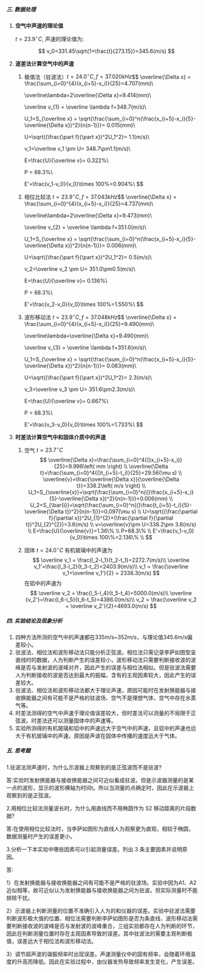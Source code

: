 ##### 三. 数据处理

1. **空气中声速的理论值**

   $t=23.9^{\circ}C$, 声速的理论值为:

   $$
   v_0=331.45\sqrt{1+\frac{t}{273.15}}=345.6(m/s)
   $$

2. **逐差法计算空气中的声速**

   1. 极值法（驻波法）$t=24.0^{\circ}C, f=37.020kHz$​
      $$
      \overline{\Delta x} = \frac{\sum_{i=0}^{4}(x_{i+5}-x_i)}{25}=4.707(mm)\\

      \overline\lambda=2\overline{\Delta x}=9.414(mm)\\

      \overline v_{1} = \overline \lambda f=348.7(m/s)\\

      U_1=S_{\overline x} = \sqrt{\frac{\sum_{i=0}^n(\frac{x_{i+5}-x_i}{5}-\overline{\Delta x})^2}{n(n-1)}}= 0.015(mm)\\

      U=\sqrt{(\frac{\part f}{\part x})^2U_1^2}= 1.1(m/s)\\

      v_1=\overline v_1 \pm U= 348.7\pm1.1(m/s)\\

      E=\frac{U}{\overline v}= 0.322\%\\

      P = 68.3\%\\

      E'=\frac{v_1-v_0}{v_0}\times 100\%=0.904\%\\
      $$

   2. 相位比较法 $t=23.9^{\circ}C, f=37.043kHz$​
      $$
      \overline{\Delta x} = \frac{\sum_{i=0}^{4}(x_{i+5}-x_i)}{25}=4.737(mm)\\

      \overline\lambda=2\overline{\Delta x}=9.473(mm)\\

      \overline v_{2} = \overline \lambda f=351.0(m/s)\\

      U_1=S_{\overline x} = \sqrt{\frac{\sum_{i=0}^n(\frac{x_{i+5}-x_i}{5}-\overline{\Delta x})^2}{n(n-1)}}= 0.006(mm)\\

      U=\sqrt{(\frac{\part f}{\part x})^2U_1^2}= 0.5(m/s)\\

      v_2=\overline v_2 \pm U= 351.0\pm0.5(m/s)\\

      E=\frac{U}{\overline v}= 0.136\%\\

      P = 68.3\%\\

      E'=\frac{v_2-v_0}{v_0}\times 100\%=1.550\%\\
      $$

   3. 波形移动法 $t=23.9^{\circ}C,f=37.048kHz$​
      $$
      \overline{\Delta x} = \frac{\sum_{i=0}^{4}(x_{i+5}-x_i)}{25}=9.490(mm)\\

      \overline\lambda=\overline{\Delta x}=9.490(mm)\\

      \overline v_{3} = \overline \lambda f=351.6(m/s)\\

      U_1=S_{\overline x} = \sqrt{\frac{\sum_{i=0}^n(\frac{x_{i+5}-x_i}{5}-\overline{\Delta x})^2}{n(n-1)}}= 0.063(mm)\\

      U=\sqrt{(\frac{\part f}{\part x})^2U_1^2}= 2.3(m/s)\\

      v_3=\overline v_3 \pm U= 351.6\pm2.3(m/s)\\

      E=\frac{U}{\overline v}= 0.667\%\\

      P = 68.3\%\\

      E'=\frac{v_3-v_0}{v_0}\times 100\%=1.733\%\\
      $$




4. **时差法计算空气中和固体介质中的声速**

   1. 空气 	$t=23.7^{\circ}C$
      $$
      \overline{\Delta x}=\frac{\sum_{i=0}^4{(}x_{i+5}-x_i)}{25}=9.998\left( mm \right)
      \\
      \overline{\Delta t}=\frac{\sum_{i=0}^4{(}t_{i+5}-t_i)}{25}=29.56(\mu s)
      \\
      \overline{v}=\frac{\overline{\Delta x}}{\overline{\Delta t}}=338.2\left( m/s \right)
      \\
      U_1=S_{\overline{x}}=\sqrt{\frac{\sum_{i=0}^n{(}\frac{x_{i+5}-x_i}{5}-\overline{\Delta x})^2}{n(n-1)}}=0.006(mm)
      \\
      U_2=S_{\bar{i}}=\sqrt{\frac{\sum_{i=0}^n{(}\frac{t_{i+5}-t_i}{5}-\overline{\Delta t})^2}{n(n-1)}}=0.097(\mu s)
      \\
      U=\sqrt{(\frac{\partial f}{\partial x})^2U_{1}^{2}+(\frac{\partial f}{\partial t})^2U_{2}^{2}}=3.6(m/s)
      \\
      v=\overline{v}\pm U=338.2\pm 3.6(m/s)
      \\
      E=\frac{U}{\overline{v}}=1.36\%
      \\
      P=68.3\%
      \\
      E'=\frac{v_1-v_0}{v_0}\times 100\%=2.136\%
      \\
      $$

   2. 固体 	$t=24.0^{\circ}C$
      有机玻璃中的声速为
      $$
      \overline v_1 = \frac{l_2-l_1}{t_2-t_1}=2272.7(m/s)\\
      \overline v_1'=\frac{l_3-l_2}{t_3-t_2}=2403.9(m/s)\\
      v_1 = \frac{\overline v_1+\overline v_1'}{2} = 2338.3(m/s)
      $$
      在铝中的声速为
      $$
      \overline v_2 = \frac{l_5-l_4}{t_5-t_4}=5000.0(m/s)\\
      \overline {v_2'}=\frac{l_6-l_5}{t_6-t_5}=4386.0(m/s)\\
      v_2 = \frac{\overline v_2 + \overline v_2'}{2}=4693.0(m/s)
      $$


##### 四. 实验结论及现象分析

1. 四种方法所测的空气中的声速都在335m/s~352m/s，与理论值345.6m/s偏差较小。
2. 驻波法、相位法和波形移动法只能分析正弦波。相位法只需记录李萨如图型呈直线时的数据，人为判断产生的误差较小，波形移动法只需要判断接收波的波峰是否与发射波的波峰对齐，因此产生的误差与相位法相似。但是驻波法需要人为判断接收的波是否达到最大的振幅，含有的主观因素较大，因此产生的误差较大。
3. 驻波法、相位法和波形移动法都大于理论声速，原因可能时在发射换能器与接收换能器之间有可能不是严格的驻波场、空气不是理想气体，空气中存在水蒸气等。
4. 时差法测得的空气中声速于理论值误差较大，但时差法可以测量的不局限于正弦波。时差法还可以测量固体中的声速等。
5. 实验所测得的有机玻璃和铝中的声速远大于空气中的声速，且铝中的声速也远大于有机玻璃中的声速。原因是声波在固体中传播的速度远大于气体。

##### 五. 思考题

1.驻波法测声速时，为什么示波器上观察到的是正弦波而不是驻波?

答∶实验时发射换能器与接收换能器之间可近似看成驻波。但是示波器测量的是某一点的波形，显示的波形横轴为时间t。所以当测量的点确定时，因此在示波器上观察到的是正弦波。

2.用相位比较法测量波长时，为什么用直线而不用椭圆作为 S2 移动距离的片段数据?

答∶在使用相位比较法时，当李萨如图形为直线人为观察更为直观，相较于椭圆，数据测量时产生的误差更小。

3.分析一下本实验中哪些因素可以引起测量误差。列出 3 条主要因素并说明原因。

答∶

1）在发射换能器与接收换能器之间有可能不是严格的驻波场。实验中因为A1、A2近似相等，故可近似认为发射换能器与接收换能器之间为驻波。但实际测量时不能排除干扰。

2）示波器上判断测量的位置不准确引入人为的和仪器的误差。实验中驻波法需要判断波形极大值的位置、相位法需要判断李萨如图形是否为条直线、波形移动法需要判断接收波的波峰是否与发射波的波峰重合，三组实验都存在人为判断的环节，因此在判断测量位置时存在主观因素导致的误差。其中驻波法的需要主观判断极值，误差远大于相位法和波形移动法。

3）调节超声波的谐振频率时出现误差。声速测量仪中的固有频率，会随着环境温度的升高而降低。因此在实验过程中，由仪器发热导致频率发生变化，产生误差。

